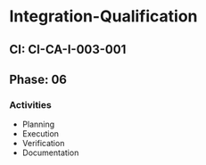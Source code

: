 # Integration-Qualification

## CI: CI-CA-I-003-001
## Phase: 06

### Activities
- Planning
- Execution
- Verification
- Documentation
